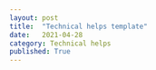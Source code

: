 ```yaml
---
layout: post
title:  "Technical helps template"
date:   2021-04-28
category: Technical helps
published: True
---
```

